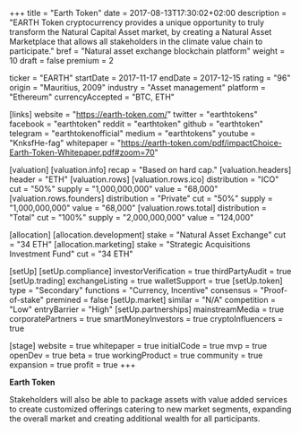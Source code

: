 +++
title = "Earth Token"
date = 2017-08-13T17:30:02+02:00
description = "EARTH  Token  cryptocurrency  provides  a unique opportunity to truly transform the Natural Capital Asset market, by creating a Natural Asset Marketplace  that  allows  all  stakeholders  in  the climate value chain to participate."
bref = "Natural asset exchange blockchain platform"
weight = 10
draft = false
premium = 2

ticker = "EARTH"
startDate = 2017-11-17
endDate = 2017-12-15
rating = "96"
origin = "Mauritius, 2009"
industry = "Asset management"
platform = "Ethereum"
currencyAccepted = "BTC, ETH"

[links]
  website = "https://earth-token.com/"
  twitter = "earthtokens"
  facebook = "earthtoken"
  reddit = "earthtoken"
  github = "earthtoken"
  telegram = "earthtokenofficial"
  medium = "earthtokens"
  youtube = "KnksfHe-fag"
  whitepaper = "https://earth-token.com/pdf/impactChoice-Earth-Token-Whitepaper.pdf#zoom=70"

[valuation]
  [valuation.info]
    recap = "Based on hard cap."
  [valuation.headers]
    header = "ETH"
  [valuation.rows]
    [valuation.rows.ico]
      distribution = "ICO"
      cut = "50%"
      supply = "1,000,000,000"
      value = "68,000"
    [valuation.rows.founders]
      distribution = "Private"
      cut = "50%"
      supply = "1,000,000,000"
      value = "68,000"
    [valuation.rows.total]
      distribution = "Total"
      cut = "100%"
      supply = "2,000,000,000"
      value = "124,000"

[allocation]
  [allocation.development]
    stake = "Natural Asset Exchange"
    cut = "34 ETH"
  [allocation.marketing]
    stake = "Strategic Acquisitions Investment Fund"
    cut = "34 ETH"

[setUp]
  [setUp.compliance]
    investorVerification = true
    thirdPartyAudit = true
  [setUp.trading]
    exchangeListing = true
    walletSupport = true
  [setUp.token]
    type = "Secondary"
    functions = "Currency, Incentive"
    consensus = "Proof-of-stake"
    premined = false
  [setUp.market]
    similar = "N/A"
    competition = "Low"
    entryBarrier = "High"
  [setUp.partnerships]
    mainstreamMedia = true
    corporatePartners = true
    smartMoneyInvestors = true
    cryptoInfluencers = true

[stage]
  website = true
  whitepaper = true
  initialCode = true
  mvp = true
  openDev = true
  beta = true
  workingProduct = true
  community = true
  expansion = true
  profit = true
+++

**Earth Token**

Stakeholders will also be able to package assets with value added services to create customized offerings catering to new market segments, expanding the overall market and creating additional wealth for all participants.
